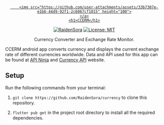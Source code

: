 <div align="center">
    <a href="https://github.com/TheAlgorithms/">
     

        <img src="https://github.com/user-attachments/assets/33b7307e-e1b6-44d9-92f1-2c6067cf1015" height="100">
    </a>
    <h1>CCERM</h1>
</div>

<div align="center">

<a href="https://github.com/RaidenSora"><img src="https://img.shields.io/badge/mentained%20by-raidensora-blue.svg" alt="RaidenSora" /></a>
<a href="https://opensource.org/licenses/MIT"><img src="https://img.shields.io/badge/license-MIT-purple.svg" alt="License: MIT"></a>
</div>

<div align="center">

Currency Converter and Exchange Rate Monitor.

</div>

CCERM android app converts currency and displays the current exchange rate of different currencies worldwide. Data and API used for this app can be found at [API Ninja](https://nodejs.org/en/download/) and [Currency API](https://app.currencyapi.com/) website. 

## Setup

Run the following commands from your terminal:

1) `git clone https://github.com/RaidenSora/currency` to clone this repository. 

2) `flutter pub get` in the project root directory to install all the required dependencies.
